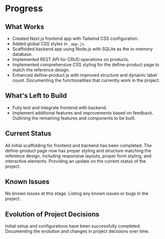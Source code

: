 # Progress

## What Works
- Created Next.js frontend app with Tailwind CSS configuration.
- Added global CSS styles in `_app.js`.
- Scaffolded backend app using Node.js with SQLite as the in-memory database.
- Implemented REST API for CRUD operations on products.
- Implemented comprehensive CSS styling for the define-product page to match the reference design.
- Enhanced define-product.js with improved structure and dynamic label count.
Documenting the functionalities that currently work in the project.

## What's Left to Build
- Fully test and integrate frontend with backend.
- Implement additional features and improvements based on feedback.
Outlining the remaining features and components to be built.

## Current Status
All initial scaffolding for frontend and backend has been completed. The define-product page now has proper styling and structure matching the reference design, including responsive layouts, proper form styling, and interactive elements.
Providing an update on the current status of the project.

## Known Issues
No known issues at this stage.
Listing any known issues or bugs in the project.

## Evolution of Project Decisions
Initial setup and configurations have been successfully completed.
Documenting the evolution and changes in project decisions over time.
